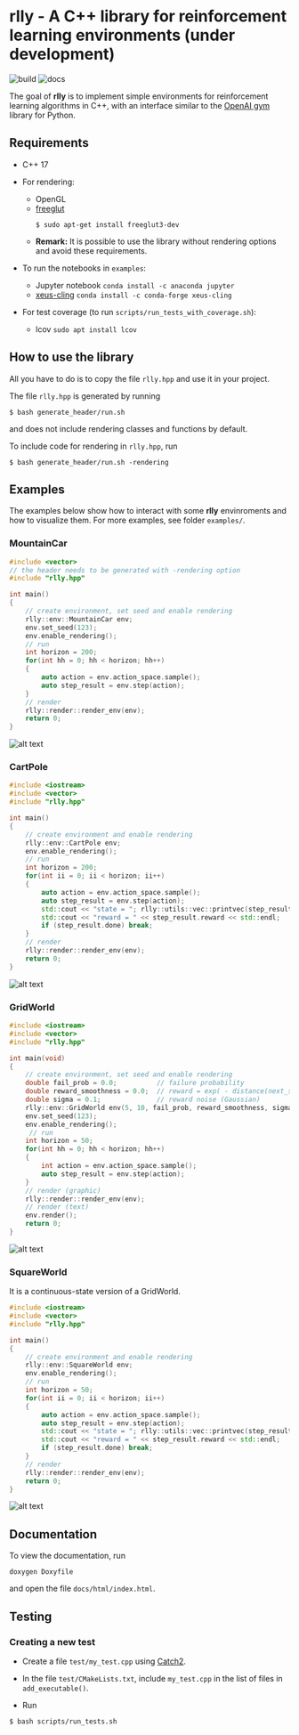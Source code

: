 # rlly - A C++ library for reinforcement learning environments (under development)

![build](https://github.com/omardrwch/rlly/workflows/build/badge.svg)
![docs](https://github.com/omardrwch/rlly/workflows/docs/badge.svg)

The goal of __rlly__ is to implement simple environments for reinforcement learning algorithms in C++, with an interface similar to the [OpenAI gym](https://gym.openai.com/) library for Python.

## Requirements

* C++ 17

* For rendering:
    * OpenGL
    * [freeglut](http://freeglut.sourceforge.net/) 
        ```console
        $ sudo apt-get install freeglut3-dev
        ```
    * __Remark:__ It is possible to use the library without rendering options and avoid these requirements.

* To run the notebooks in `examples`:
    * Jupyter notebook `conda install -c anaconda jupyter`
    * [xeus-cling](https://xeus-cling.readthedocs.io/en/latest/)  `conda install -c conda-forge xeus-cling`

* For test coverage (to run `scripts/run_tests_with_coverage.sh`):
    * lcov ``sudo apt install lcov``

## How to use the library

All you have to do is to copy the file `rlly.hpp` and use it in your project.

The file `rlly.hpp` is generated by running

```console
$ bash generate_header/run.sh
```

and does not include rendering classes and functions by default.

To include code for rendering in `rlly.hpp`, run

```console
$ bash generate_header/run.sh -rendering
```

## Examples

The examples below show how to interact with some __rlly__ envinroments and how to visualize them. For more examples, see folder `examples/`.


### MountainCar 

```cpp
#include <vector>
// the header needs to be generated with -rendering option
#include "rlly.hpp"

int main()
{
    // create environment, set seed and enable rendering
    rlly::env::MountainCar env;
    env.set_seed(123);
    env.enable_rendering();
    // run
    int horizon = 200;
    for(int hh = 0; hh < horizon; hh++)
    {
        auto action = env.action_space.sample();
        auto step_result = env.step(action);
    }
    // render
    rlly::render::render_env(env);
    return 0;
}
```

![alt text](https://github.com/omardrwch/rlly/blob/master/figures/MountainCar.png "MountainCar rendering")


### CartPole

```cpp
#include <iostream>
#include <vector>
#include "rlly.hpp"

int main()
{
    // create environment and enable rendering
    rlly::env::CartPole env;
    env.enable_rendering();
    // run
    int horizon = 200;
    for(int ii = 0; ii < horizon; ii++)
    {
        auto action = env.action_space.sample();
        auto step_result = env.step(action);
        std::cout << "state = "; rlly::utils::vec::printvec(step_result.next_state);
        std::cout << "reward = " << step_result.reward << std::endl;
        if (step_result.done) break;
    }
    // render
    rlly::render::render_env(env);
    return 0;
}
```

![alt text](https://github.com/omardrwch/rlly/blob/master/figures/CartPole.png "CartPole rendering")


### GridWorld

```cpp
#include <iostream>
#include <vector>
#include "rlly.hpp"

int main(void)
{
    // create environment, set seed and enable rendering
    double fail_prob = 0.0;          // failure probability
    double reward_smoothness = 0.0;  // reward = exp( - distance(next_state, goal_state)^2 / reward_smoothness^2)
    double sigma = 0.1;              // reward noise (Gaussian)
    rlly::env::GridWorld env(5, 10, fail_prob, reward_smoothness, sigma);
    env.set_seed(123);
    env.enable_rendering();
     // run
    int horizon = 50;
    for(int hh = 0; hh < horizon; hh++)
    {
        int action = env.action_space.sample();
        auto step_result = env.step(action);
    }
    // render (graphic)
    rlly::render::render_env(env);
    // render (text)
    env.render();
    return 0;
}
```

![alt text](https://github.com/omardrwch/rlly/blob/master/figures/GridWorld.png "GridWorld rendering")


### SquareWorld

It is a continuous-state version of a GridWorld.

```cpp
#include <iostream>
#include <vector>
#include "rlly.hpp"

int main()
{
    // create environment and enable rendering
    rlly::env::SquareWorld env;
    env.enable_rendering();
    // run
    int horizon = 50;
    for(int ii = 0; ii < horizon; ii++)
    {
        auto action = env.action_space.sample();
        auto step_result = env.step(action);
        std::cout << "state = "; rlly::utils::vec::printvec(step_result.next_state);
        std::cout << "reward = " << step_result.reward << std::endl;
        if (step_result.done) break;
    }
    // render
    rlly::render::render_env(env);
    return 0;
}
```
![alt text](https://github.com/omardrwch/rlly/blob/master/figures/SquareWorld.png "SquareWorld rendering")


## Documentation

To view the documentation, run

```
doxygen Doxyfile
```

and open the file `docs/html/index.html`.


## Testing

### Creating a new test

* Create a file `test/my_test.cpp` using [Catch2](https://github.com/catchorg/Catch2/blob/master/docs/tutorial.md).

* In the file `test/CMakeLists.txt`, include `my_test.cpp` in the list of files in `add_executable()`.

* Run

```
$ bash scripts/run_tests.sh
```

